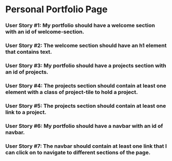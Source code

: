 # Personal Portfolio Page

### User Story #1: My portfolio should have a welcome section with an id of welcome-section.

### User Story #2: The welcome section should have an h1 element that contains text.

### User Story #3: My portfolio should have a projects section with an id of projects.

### User Story #4: The projects section should contain at least one element with a class of project-tile to hold a project.

### User Story #5: The projects section should contain at least one link to a project.

### User Story #6: My portfolio should have a navbar with an id of navbar.

### User Story #7: The navbar should contain at least one link that I can click on to navigate to different sections of the page.